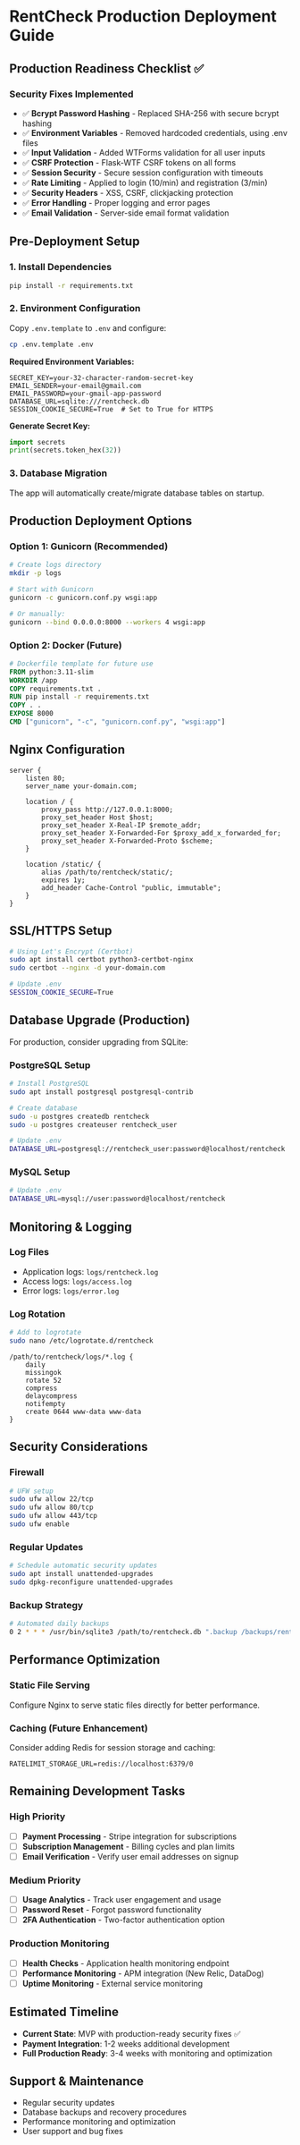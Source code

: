 # RentCheck Production Deployment Guide

## Production Readiness Checklist ✅

### Security Fixes Implemented
- ✅ **Bcrypt Password Hashing** - Replaced SHA-256 with secure bcrypt hashing
- ✅ **Environment Variables** - Removed hardcoded credentials, using .env files
- ✅ **Input Validation** - Added WTForms validation for all user inputs
- ✅ **CSRF Protection** - Flask-WTF CSRF tokens on all forms
- ✅ **Session Security** - Secure session configuration with timeouts
- ✅ **Rate Limiting** - Applied to login (10/min) and registration (3/min)
- ✅ **Security Headers** - XSS, CSRF, clickjacking protection
- ✅ **Error Handling** - Proper logging and error pages
- ✅ **Email Validation** - Server-side email format validation

## Pre-Deployment Setup

### 1. Install Dependencies
```bash
pip install -r requirements.txt
```

### 2. Environment Configuration
Copy `.env.template` to `.env` and configure:

```bash
cp .env.template .env
```

**Required Environment Variables:**
```env
SECRET_KEY=your-32-character-random-secret-key
EMAIL_SENDER=your-email@gmail.com
EMAIL_PASSWORD=your-gmail-app-password
DATABASE_URL=sqlite:///rentcheck.db
SESSION_COOKIE_SECURE=True  # Set to True for HTTPS
```

**Generate Secret Key:**
```python
import secrets
print(secrets.token_hex(32))
```

### 3. Database Migration
The app will automatically create/migrate database tables on startup.

## Production Deployment Options

### Option 1: Gunicorn (Recommended)
```bash
# Create logs directory
mkdir -p logs

# Start with Gunicorn
gunicorn -c gunicorn.conf.py wsgi:app

# Or manually:
gunicorn --bind 0.0.0.0:8000 --workers 4 wsgi:app
```

### Option 2: Docker (Future)
```dockerfile
# Dockerfile template for future use
FROM python:3.11-slim
WORKDIR /app
COPY requirements.txt .
RUN pip install -r requirements.txt
COPY . .
EXPOSE 8000
CMD ["gunicorn", "-c", "gunicorn.conf.py", "wsgi:app"]
```

## Nginx Configuration
```nginx
server {
    listen 80;
    server_name your-domain.com;
    
    location / {
        proxy_pass http://127.0.0.1:8000;
        proxy_set_header Host $host;
        proxy_set_header X-Real-IP $remote_addr;
        proxy_set_header X-Forwarded-For $proxy_add_x_forwarded_for;
        proxy_set_header X-Forwarded-Proto $scheme;
    }
    
    location /static/ {
        alias /path/to/rentcheck/static/;
        expires 1y;
        add_header Cache-Control "public, immutable";
    }
}
```

## SSL/HTTPS Setup
```bash
# Using Let's Encrypt (Certbot)
sudo apt install certbot python3-certbot-nginx
sudo certbot --nginx -d your-domain.com

# Update .env
SESSION_COOKIE_SECURE=True
```

## Database Upgrade (Production)
For production, consider upgrading from SQLite:

### PostgreSQL Setup
```bash
# Install PostgreSQL
sudo apt install postgresql postgresql-contrib

# Create database
sudo -u postgres createdb rentcheck
sudo -u postgres createuser rentcheck_user

# Update .env
DATABASE_URL=postgresql://rentcheck_user:password@localhost/rentcheck
```

### MySQL Setup
```bash
# Update .env
DATABASE_URL=mysql://user:password@localhost/rentcheck
```

## Monitoring & Logging

### Log Files
- Application logs: `logs/rentcheck.log`
- Access logs: `logs/access.log`
- Error logs: `logs/error.log`

### Log Rotation
```bash
# Add to logrotate
sudo nano /etc/logrotate.d/rentcheck
```

```
/path/to/rentcheck/logs/*.log {
    daily
    missingok
    rotate 52
    compress
    delaycompress
    notifempty
    create 0644 www-data www-data
}
```

## Security Considerations

### Firewall
```bash
# UFW setup
sudo ufw allow 22/tcp
sudo ufw allow 80/tcp
sudo ufw allow 443/tcp
sudo ufw enable
```

### Regular Updates
```bash
# Schedule automatic security updates
sudo apt install unattended-upgrades
sudo dpkg-reconfigure unattended-upgrades
```

### Backup Strategy
```bash
# Automated daily backups
0 2 * * * /usr/bin/sqlite3 /path/to/rentcheck.db ".backup /backups/rentcheck-$(date +\%Y\%m\%d).db"
```

## Performance Optimization

### Static File Serving
Configure Nginx to serve static files directly for better performance.

### Caching (Future Enhancement)
Consider adding Redis for session storage and caching:
```env
RATELIMIT_STORAGE_URL=redis://localhost:6379/0
```

## Remaining Development Tasks

### High Priority
- [ ] **Payment Processing** - Stripe integration for subscriptions
- [ ] **Subscription Management** - Billing cycles and plan limits
- [ ] **Email Verification** - Verify user email addresses on signup

### Medium Priority  
- [ ] **Usage Analytics** - Track user engagement and usage
- [ ] **Password Reset** - Forgot password functionality
- [ ] **2FA Authentication** - Two-factor authentication option

### Production Monitoring
- [ ] **Health Checks** - Application health monitoring endpoint
- [ ] **Performance Monitoring** - APM integration (New Relic, DataDog)
- [ ] **Uptime Monitoring** - External service monitoring

## Estimated Timeline
- **Current State**: MVP with production-ready security fixes ✅
- **Payment Integration**: 1-2 weeks additional development
- **Full Production Ready**: 3-4 weeks with monitoring and optimization

## Support & Maintenance
- Regular security updates
- Database backups and recovery procedures  
- Performance monitoring and optimization
- User support and bug fixes